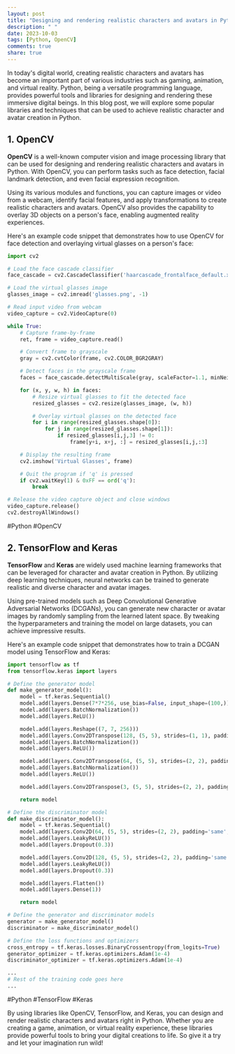 ```yaml
---
layout: post
title: "Designing and rendering realistic characters and avatars in Python"
description: " "
date: 2023-10-03
tags: [Python, OpenCV]
comments: true
share: true
---
```


In today's digital world, creating realistic characters and avatars has become an important part of various industries such as gaming, animation, and virtual reality. Python, being a versatile programming language, provides powerful tools and libraries for designing and rendering these immersive digital beings. In this blog post, we will explore some popular libraries and techniques that can be used to achieve realistic character and avatar creation in Python.

## 1. OpenCV

**OpenCV** is a well-known computer vision and image processing library that can be used for designing and rendering realistic characters and avatars in Python. With OpenCV, you can perform tasks such as face detection, facial landmark detection, and even facial expression recognition.

Using its various modules and functions, you can capture images or video from a webcam, identify facial features, and apply transformations to create realistic characters and avatars. OpenCV also provides the capability to overlay 3D objects on a person's face, enabling augmented reality experiences.

Here's an example code snippet that demonstrates how to use OpenCV for face detection and overlaying virtual glasses on a person's face:

```python
import cv2

# Load the face cascade classifier
face_cascade = cv2.CascadeClassifier('haarcascade_frontalface_default.xml')

# Load the virtual glasses image
glasses_image = cv2.imread('glasses.png', -1)

# Read input video from webcam
video_capture = cv2.VideoCapture(0)

while True:
    # Capture frame-by-frame
    ret, frame = video_capture.read()

    # Convert frame to grayscale
    gray = cv2.cvtColor(frame, cv2.COLOR_BGR2GRAY)

    # Detect faces in the grayscale frame
    faces = face_cascade.detectMultiScale(gray, scaleFactor=1.1, minNeighbors=5, minSize=(30, 30))

    for (x, y, w, h) in faces:
        # Resize virtual glasses to fit the detected face
        resized_glasses = cv2.resize(glasses_image, (w, h))

        # Overlay virtual glasses on the detected face
        for i in range(resized_glasses.shape[0]):
            for j in range(resized_glasses.shape[1]):
                if resized_glasses[i,j,3] != 0:
                    frame[y+i, x+j, :] = resized_glasses[i,j,:3]

    # Display the resulting frame
    cv2.imshow('Virtual Glasses', frame)

    # Quit the program if 'q' is pressed
    if cv2.waitKey(1) & 0xFF == ord('q'):
        break

# Release the video capture object and close windows
video_capture.release()
cv2.destroyAllWindows()
```
#Python #OpenCV

## 2. TensorFlow and Keras

**TensorFlow** and **Keras** are widely used machine learning frameworks that can be leveraged for character and avatar creation in Python. By utilizing deep learning techniques, neural networks can be trained to generate realistic and diverse character and avatar images.

Using pre-trained models such as Deep Convolutional Generative Adversarial Networks (DCGANs), you can generate new character or avatar images by randomly sampling from the learned latent space. By tweaking the hyperparameters and training the model on large datasets, you can achieve impressive results.

Here's an example code snippet that demonstrates how to train a DCGAN model using TensorFlow and Keras:

```python
import tensorflow as tf
from tensorflow.keras import layers

# Define the generator model
def make_generator_model():
    model = tf.keras.Sequential()
    model.add(layers.Dense(7*7*256, use_bias=False, input_shape=(100,)))
    model.add(layers.BatchNormalization())
    model.add(layers.ReLU())

    model.add(layers.Reshape((7, 7, 256)))
    model.add(layers.Conv2DTranspose(128, (5, 5), strides=(1, 1), padding='same', use_bias=False))
    model.add(layers.BatchNormalization())
    model.add(layers.ReLU())

    model.add(layers.Conv2DTranspose(64, (5, 5), strides=(2, 2), padding='same', use_bias=False))
    model.add(layers.BatchNormalization())
    model.add(layers.ReLU())

    model.add(layers.Conv2DTranspose(3, (5, 5), strides=(2, 2), padding='same', use_bias=False, activation='tanh'))

    return model

# Define the discriminator model
def make_discriminator_model():
    model = tf.keras.Sequential()
    model.add(layers.Conv2D(64, (5, 5), strides=(2, 2), padding='same', input_shape=[64, 64, 3]))
    model.add(layers.LeakyReLU())
    model.add(layers.Dropout(0.3))

    model.add(layers.Conv2D(128, (5, 5), strides=(2, 2), padding='same'))
    model.add(layers.LeakyReLU())
    model.add(layers.Dropout(0.3))

    model.add(layers.Flatten())
    model.add(layers.Dense(1))

    return model

# Define the generator and discriminator models
generator = make_generator_model()
discriminator = make_discriminator_model()

# Define the loss functions and optimizers
cross_entropy = tf.keras.losses.BinaryCrossentropy(from_logits=True)
generator_optimizer = tf.keras.optimizers.Adam(1e-4)
discriminator_optimizer = tf.keras.optimizers.Adam(1e-4)

...
# Rest of the training code goes here
...

```
#Python #TensorFlow #Keras

By using libraries like OpenCV, TensorFlow, and Keras, you can design and render realistic characters and avatars right in Python. Whether you are creating a game, animation, or virtual reality experience, these libraries provide powerful tools to bring your digital creations to life. So give it a try and let your imagination run wild!